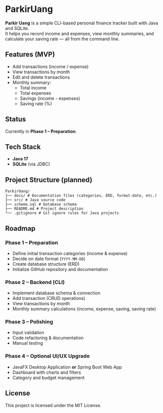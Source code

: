 # ParkirUang
**Parkir Uang** is a simple CLI-based personal finance tracker built with Java and SQLite.  
It helps you record income and expenses, view monthly summaries, and calculate your saving rate — all from the command line.

## Features (MVP)
- Add transactions (income / expense)
- View transactions by month
- Edit and delete transactions
- Monthly summary:
  - Total income
  - Total expenses
  - Savings (income - expenses)
  - Saving rate (%)

## Status
Currently in **Phase 1 – Preparation**.

## Tech Stack
- **Java 17**
- **SQLite** (via JDBC)

## Project Structure (planned)
```
ParkirUang/
├── docs/ # Documentation files (categories, ERD, format-date, etc.)
├── src/ # Java source code
├── schema.sql # Database schema
├── README.md # Project description
└── .gitignore # Git ignore rules for Java projects
```


## Roadmap

### Phase 1 – Preparation
- Define initial transaction categories (income & expense)
- Decide on date format (`YYYY-MM-DD`)
- Create database structure (ERD)
- Initialize GitHub repository and documentation

### Phase 2 – Backend (CLI)
- Implement database schema & connection
- Add transaction (CRUD operations)
- View transactions by month
- Monthly summary calculations (income, expense, saving, saving rate)

### Phase 3 – Polishing
- Input validation
- Code refactoring & documentation
- Manual testing

### Phase 4 – Optional UI/UX Upgrade
- JavaFX Desktop Application **or** Spring Boot Web App
- Dashboard with charts and filters
- Category and budget management

## License
This project is licensed under the MIT License.
